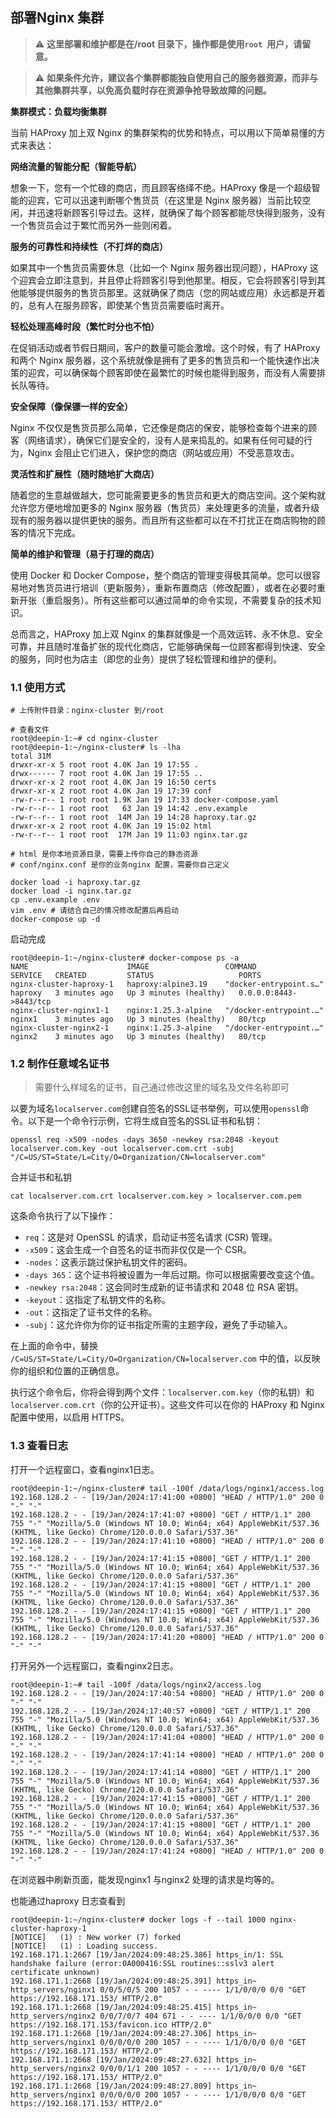 

## 部署Nginx 集群

>:warning: **这里部署和维护都是在/root 目录下，操作都是使用`root `用户，请留意。**



> :warning: **如果条件允许，建议各个集群都能独自使用自己的服务器资源，而非与其他集群共享，以免高负载时存在资源争抢导致故障的问题。**



**集群模式：负载均衡集群**



当前 HAProxy 加上双 Nginx 的集群架构的优势和特点，可以用以下简单易懂的方式来表达：

**网络流量的智能分配（智能导航）**

想象一下，您有一个忙碌的商店，而且顾客络绎不绝。HAProxy 像是一个超级智能的迎宾，它可以迅速判断哪个售货员（在这里是 Nginx 服务器）当前比较空闲，并迅速将新顾客引导过去。这样，就确保了每个顾客都能尽快得到服务，没有一个售货员会过于繁忙而另外一些则闲着。

**服务的可靠性和持续性（不打烊的商店）**

如果其中一个售货员需要休息（比如一个 Nginx 服务器出现问题），HAProxy 这个迎宾会立即注意到，并且停止将顾客引导到他那里。相反，它会将顾客引导到其他能够提供服务的售货员那里。这就确保了商店（您的网站或应用）永远都是开着的，总有人在服务顾客，即使某个售货员需要临时离开。

**轻松处理高峰时段（繁忙时分也不怕）**

在促销活动或者节假日期间，客户的数量可能会激增。这个时候，有了 HAProxy 和两个 Nginx 服务器，这个系统就像是拥有了更多的售货员和一个能快速作出决策的迎宾，可以确保每个顾客即使在最繁忙的时候也能得到服务，而没有人需要排长队等待。

**安全保障（像保镖一样的安全）**

Nginx 不仅仅是售货员那么简单，它还像是商店的保安，能够检查每个进来的顾客（网络请求），确保它们是安全的，没有人是来捣乱的。如果有任何可疑的行为，Nginx 会阻止它们进入，保护您的商店（网站或应用）不受恶意攻击。

**灵活性和扩展性（随时随地扩大商店）**

随着您的生意越做越大，您可能需要更多的售货员和更大的商店空间。这个架构就允许您方便地增加更多的 Nginx 服务器（售货员）来处理更多的流量，或者升级现有的服务器以提供更快的服务。而且所有这些都可以在不打扰正在商店购物的顾客的情况下完成。

**简单的维护和管理（易于打理的商店）**

使用 Docker 和 Docker Compose，整个商店的管理变得极其简单。您可以很容易地对售货员进行培训（更新服务），重新布置商店（修改配置），或者在必要时重新开张（重启服务）。所有这些都可以通过简单的命令实现，不需要复杂的技术知识。

总而言之，HAProxy 加上双 Nginx 的集群就像是一个高效运转、永不休息、安全可靠，并且随时准备扩张的现代化商店，它能够确保每一位顾客都得到快速、安全的服务，同时也为店主（即您的业务）提供了轻松管理和维护的便利。





### 1.1 使用方式

```shell
# 上传附件目录：nginx-cluster 到/root

# 查看文件
root@deepin-1:~# cd nginx-cluster
root@deepin-1:~/nginx-cluster# ls -lha 
total 31M
drwxr-xr-x 5 root root 4.0K Jan 19 17:55 .
drwx------ 7 root root 4.0K Jan 19 17:55 ..
drwxr-xr-x 2 root root 4.0K Jan 19 16:50 certs
drwxr-xr-x 2 root root 4.0K Jan 19 17:39 conf
-rw-r--r-- 1 root root 1.9K Jan 19 17:33 docker-compose.yaml
-rw-r--r-- 1 root root   63 Jan 19 14:42 .env.example
-rw-r--r-- 1 root root  14M Jan 19 14:28 haproxy.tar.gz
drwxr-xr-x 2 root root 4.0K Jan 19 15:02 html
-rw-r--r-- 1 root root  17M Jan 19 11:03 nginx.tar.gz

# html 是你本地资源目录，需要上传你自己的静态资源
# conf/nginx.conf 是你的业务nginx 配置，需要你自己定义

docker load -i haproxy.tar.gz 
docker load -i nginx.tar.gz 
cp .env.example .env
vim .env # 请结合自己的情况修改配置后再启动
docker-compose up -d
```



启动完成

```shell
root@deepin-1:~/nginx-cluster# docker-compose ps -a
NAME                      IMAGE                 COMMAND                  SERVICE   CREATED         STATUS                   PORTS
nginx-cluster-haproxy-1   haproxy:alpine3.19    "docker-entrypoint.s…"   haproxy   3 minutes ago   Up 3 minutes (healthy)   0.0.0.0:8443->8443/tcp
nginx-cluster-nginx1-1    nginx:1.25.3-alpine   "/docker-entrypoint.…"   nginx1    3 minutes ago   Up 3 minutes (healthy)   80/tcp
nginx-cluster-nginx2-1    nginx:1.25.3-alpine   "/docker-entrypoint.…"   nginx2    3 minutes ago   Up 3 minutes (healthy)   80/tcp
```



### 1.2 制作任意域名证书

> 需要什么样域名的证书，自己通过修改这里的域名及文件名称即可



以要为域名`localserver.com`创建自签名的SSL证书举例，可以使用`openssl`命令。以下是一个命令行示例，它将生成自签名的SSL证书和私钥：



```shell
openssl req -x509 -nodes -days 3650 -newkey rsa:2048 -keyout localserver.com.key -out localserver.com.crt -subj "/C=US/ST=State/L=City/O=Organization/CN=localserver.com"
```



合并证书和私钥

```shell
cat localserver.com.crt localserver.com.key > localserver.com.pem
```





这条命令执行了以下操作：

- `req`：这是对 OpenSSL 的请求，启动证书签名请求 (CSR) 管理。
- `-x509`：这会生成一个自签名的证书而非仅仅是一个 CSR。
- `-nodes`：这表示跳过保护私钥文件的密码。
- `-days 365`：这个证书将被设置为一年后过期。你可以根据需要改变这个值。
- `-newkey rsa:2048`：这会同时生成新的证书请求和 2048 位 RSA 密钥。
- `-keyout`：这指定了私钥文件的名称。
- `-out`：这指定了证书文件的名称。
- `-subj`：这允许你为你的证书指定所需的主题字段，避免了手动输入。



在上面的命令中，替换 `/C=US/ST=State/L=City/O=Organization/CN=localserver.com` 中的值，以反映你的组织和位置的正确信息。

执行这个命令后，你将会得到两个文件：`localserver.com.key`（你的私钥）和`localserver.com.crt`（你的公开证书）。这些文件可以在你的 HAProxy 和 Nginx 配置中使用，以启用 HTTPS。





### 1.3 查看日志



打开一个远程窗口，查看nginx1日志。

```shell
root@deepin-1:~/nginx-cluster# tail -100f /data/logs/nginx1/access.log 
192.168.128.2 - - [19/Jan/2024:17:41:00 +0800] "HEAD / HTTP/1.0" 200 0 "-" "-"
192.168.128.2 - - [19/Jan/2024:17:41:07 +0800] "GET / HTTP/1.1" 200 755 "-" "Mozilla/5.0 (Windows NT 10.0; Win64; x64) AppleWebKit/537.36 (KHTML, like Gecko) Chrome/120.0.0.0 Safari/537.36"
192.168.128.2 - - [19/Jan/2024:17:41:10 +0800] "HEAD / HTTP/1.0" 200 0 "-" "-"
192.168.128.2 - - [19/Jan/2024:17:41:15 +0800] "GET / HTTP/1.1" 200 755 "-" "Mozilla/5.0 (Windows NT 10.0; Win64; x64) AppleWebKit/537.36 (KHTML, like Gecko) Chrome/120.0.0.0 Safari/537.36"
192.168.128.2 - - [19/Jan/2024:17:41:15 +0800] "GET / HTTP/1.1" 200 755 "-" "Mozilla/5.0 (Windows NT 10.0; Win64; x64) AppleWebKit/537.36 (KHTML, like Gecko) Chrome/120.0.0.0 Safari/537.36"
192.168.128.2 - - [19/Jan/2024:17:41:15 +0800] "GET / HTTP/1.1" 200 755 "-" "Mozilla/5.0 (Windows NT 10.0; Win64; x64) AppleWebKit/537.36 (KHTML, like Gecko) Chrome/120.0.0.0 Safari/537.36"
192.168.128.2 - - [19/Jan/2024:17:41:20 +0800] "HEAD / HTTP/1.0" 200 0 "-" "-"
```



打开另外一个远程窗口，查看nginx2日志。

```shell
root@deepin-1:~# tail -100f /data/logs/nginx2/access.log 
192.168.128.2 - - [19/Jan/2024:17:40:54 +0800] "HEAD / HTTP/1.0" 200 0 "-" "-"
192.168.128.2 - - [19/Jan/2024:17:40:57 +0800] "GET / HTTP/1.1" 200 755 "-" "Mozilla/5.0 (Windows NT 10.0; Win64; x64) AppleWebKit/537.36 (KHTML, like Gecko) Chrome/120.0.0.0 Safari/537.36"
192.168.128.2 - - [19/Jan/2024:17:41:04 +0800] "HEAD / HTTP/1.0" 200 0 "-" "-"
192.168.128.2 - - [19/Jan/2024:17:41:14 +0800] "HEAD / HTTP/1.0" 200 0 "-" "-"
192.168.128.2 - - [19/Jan/2024:17:41:14 +0800] "GET / HTTP/1.1" 200 755 "-" "Mozilla/5.0 (Windows NT 10.0; Win64; x64) AppleWebKit/537.36 (KHTML, like Gecko) Chrome/120.0.0.0 Safari/537.36"
192.168.128.2 - - [19/Jan/2024:17:41:15 +0800] "GET / HTTP/1.1" 200 755 "-" "Mozilla/5.0 (Windows NT 10.0; Win64; x64) AppleWebKit/537.36 (KHTML, like Gecko) Chrome/120.0.0.0 Safari/537.36"
192.168.128.2 - - [19/Jan/2024:17:41:15 +0800] "GET / HTTP/1.1" 200 755 "-" "Mozilla/5.0 (Windows NT 10.0; Win64; x64) AppleWebKit/537.36 (KHTML, like Gecko) Chrome/120.0.0.0 Safari/537.36"
192.168.128.2 - - [19/Jan/2024:17:41:24 +0800] "HEAD / HTTP/1.0" 200 0 "-" "-"
```



在浏览器中刷新页面，能发现nginx1 与nginx2 处理的请求是均等的。

也能通过haproxy 日志查看到

```shell
root@deepin-1:~/nginx-cluster# docker logs -f --tail 1000 nginx-cluster-haproxy-1
[NOTICE]   (1) : New worker (7) forked
[NOTICE]   (1) : Loading success.
192.168.171.1:2667 [19/Jan/2024:09:48:25.386] https_in/1: SSL handshake failure (error:0A000416:SSL routines::sslv3 alert certificate unknown)
192.168.171.1:2668 [19/Jan/2024:09:48:25.391] https_in~ http_servers/nginx1 0/0/5/0/5 200 1057 - - ---- 1/1/0/0/0 0/0 "GET https://192.168.171.153/ HTTP/2.0"
192.168.171.1:2668 [19/Jan/2024:09:48:25.415] https_in~ http_servers/nginx2 0/0/7/0/7 404 671 - - ---- 1/1/0/0/0 0/0 "GET https://192.168.171.153/favicon.ico HTTP/2.0"
192.168.171.1:2668 [19/Jan/2024:09:48:27.306] https_in~ http_servers/nginx1 0/0/0/0/0 200 1057 - - ---- 1/1/0/0/0 0/0 "GET https://192.168.171.153/ HTTP/2.0"
192.168.171.1:2668 [19/Jan/2024:09:48:27.632] https_in~ http_servers/nginx2 0/0/0/1/1 200 1057 - - ---- 1/1/0/0/0 0/0 "GET https://192.168.171.153/ HTTP/2.0"
192.168.171.1:2668 [19/Jan/2024:09:48:27.809] https_in~ http_servers/nginx1 0/0/0/0/0 200 1057 - - ---- 1/1/0/0/0 0/0 "GET https://192.168.171.153/ HTTP/2.0"
```

